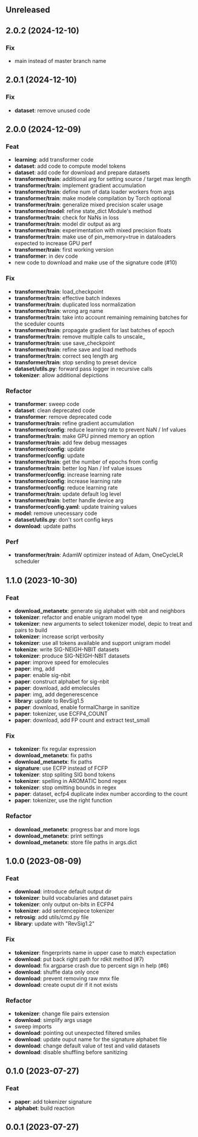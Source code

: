 ## Unreleased

## 2.0.2 (2024-12-10)

### Fix

- main instead of master branch name

## 2.0.1 (2024-12-10)

### Fix

- **dataset**: remove unused code

## 2.0.0 (2024-12-09)

### Feat

- **learning**: add transformer code
- **dataset**: add code to compute model tokens
- **dataset**: add code for download and prepare datasets
- **transformer/train**: additional arg for setting source / target max length
- **transformer/train**: implement gradient accumulation
- **transformer/train**: define num of data loader workers from args
- **transformer/train**: make modele compilation by Torch optional
- **transformer/train**: generalize mixed precision scaler usage
- **transformer/model**: refine state_dict Module's method
- **transformer/train**: check for NaNs in loss
- **transformer/train**: model dir output as arg
- **transformer/train**: experimentation with mixed precision floats
- **transformer/train**: make use of pin_memory=true in dataloaders expected to increase GPU perf
- **transformer/train**: first working version
- **transformer**: in dev code
- new code to download and make use of the signature code (#10)

### Fix

- **transformer/train**: load_checkpoint
- **transformer/train**: effective batch indexes
- **transformer/train**: duplicated loss normalization
- **transformer/train**: wrong arg name
- **transformer/train**: take into account remaining remaining batches for the sceduler counts
- **transformer/train**: propagate gradient for last batches of epoch
- **transformer/train**: remove multiple calls to unscale_
- **transformer/train**: use save_checkpoint
- **transformer/train**: refine save and load methods
- **transformer/train**: correct seq length arg
- **transformer/train**: stop sending to preset device
- **dataset/utils.py**: forward pass logger in recursive calls
- **tokenizer**: allow additional depictions

### Refactor

- **transformer**: sweep code
- **dataset**: clean deprecated code
- **transformer**: remove deprecated code
- **transformer/train**: refine gradient accumulation
- **transformer/config**: reduce learning rate to prevent NaN / Inf values
- **transformer/train**: make GPU pinned memory an option
- **transformer/train**: add few debug messages
- **transformer/config**: update
- **transformer/config**: update
- **transformer/train**: get the number of epochs from config
- **transformer/train**: better log Nan / Inf value issues
- **transformer/config**: increase learning rate
- **transformer/config**: increase learning rate
- **transformer/config**: reduce learning rate
- **transformer/train**: update default log level
- **transformer/train**: better handle device arg
- **transformer/config.yaml**: update training values
- **model**: remove unecessary code
- **dataset/utils.py**: don't sort config keys
- **download**: update paths

### Perf

- **transformer/train**: AdamW optimizer instead of Adam, OneCycleLR scheduler

## 1.1.0 (2023-10-30)

### Feat

- **download_metanetx**: generate sig alphabet with nbit and neighbors
- **tokenizer**: refactor and enable unigram model type
- **tokenizer**: new arguments to select tokenizer model, depic to treat and pairs to build
- **tokenizer**: increase script verbosity
- **tokenizer**: use all tokens available and support unigram model
- **tokenize**: write SIG-NEIGH-NBIT datasets
- **tokenizer**: produce SIG-NEIGH-NBIT datasets
- **paper**: improve speed for emolecules
- **paper**: img, add
- **paper**: enable sig-nbit
- **paper**: construct alphabet for sig-nbit
- **paper**: download, add emolecules
- **paper**: img, add degenerescence
- **library**: update to RevSig1.5
- **paper**: download, enable formalCharge in sanitize
- **paper**: tokenizer, use ECFP4_COUNT
- **paper**: download, add FP count and extract test_small

### Fix

- **tokenizer**: fix regular expression
- **download_metanetx**: fix paths
- **download_metanetx**: fix paths
- **signature**: use ECFP instead of FCFP
- **tokenizer**: stop spliting SIG bond tokens
- **tokenizer**: spelling in AROMATIC bond regex
- **tokenizer**: stop omitting bounds in regex
- **paper**: dataset, ecfp4 duplicate index number according to the count
- **paper**: tokenizer, use the right function

### Refactor

- **download_metanetx**: progress bar and more logs
- **download_metanetx**: print settings
- **download_metanetx**: store file paths in args.dict

## 1.0.0 (2023-08-09)

### Feat

- **download**: introduce default output dir
- **tokenizer**: build vocabularies and dataset pairs
- **tokenizer**: only output on-bits in ECFP4
- **tokenizer**: add sentencepiece tokenizer
- **retrosig**: add utils/cmd.py file
- **library**: update with "RevSig1.2"

### Fix

- **tokenizer**: fingerprints name in upper case to match expectation
- **download**: put back right path for rdkit method (#7)
- **download**: fix argparse crash due to percent sign in help (#6)
- **download**: shuffle data only once
- **download**: prevent removing raw mnx file
- **download**: create ouput dir if it not exists

### Refactor

- **tokenizer**: change file pairs extension
- **download**: simplify args usage
- sweep imports
- **download**: pointing out unexpected filtered smiles
- **download**: update ouput name for the signature alphabet file
- **download**: change default value of test and valid datasets
- **download**: disable shuffling before sanitizing

## 0.1.0 (2023-07-27)

### Feat

- **paper**: add tokenizer signature
- **alphabet**: build reaction

## 0.0.1 (2023-07-27)
